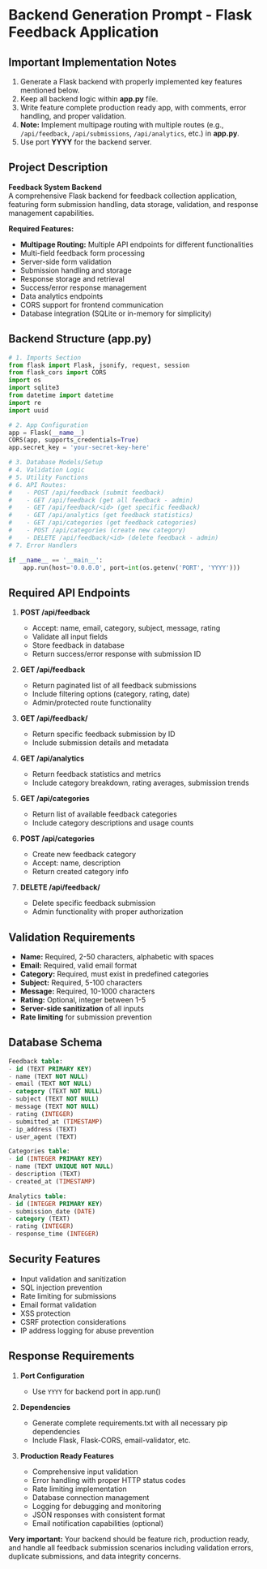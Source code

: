 # Backend Generation Prompt - Flask Feedback Application

## Important Implementation Notes

1. Generate a Flask backend with properly implemented key features mentioned below.
2. Keep all backend logic within **app.py** file.
3. Write feature complete production ready app, with comments, error handling, and proper validation.
4. **Note:** Implement multipage routing with multiple routes (e.g., `/api/feedback`, `/api/submissions`, `/api/analytics`, etc.) in **app.py**.
5. Use port **YYYY** for the backend server.

## Project Description

**Feedback System Backend**  
A comprehensive Flask backend for feedback collection application, featuring form submission handling, data storage, validation, and response management capabilities.

**Required Features:**
- **Multipage Routing:** Multiple API endpoints for different functionalities
- Multi-field feedback form processing
- Server-side form validation
- Submission handling and storage
- Response storage and retrieval
- Success/error response management
- Data analytics endpoints
- CORS support for frontend communication
- Database integration (SQLite or in-memory for simplicity)

## Backend Structure (app.py)

```python
# 1. Imports Section
from flask import Flask, jsonify, request, session
from flask_cors import CORS
import os
import sqlite3
from datetime import datetime
import re
import uuid

# 2. App Configuration
app = Flask(__name__)
CORS(app, supports_credentials=True)
app.secret_key = 'your-secret-key-here'

# 3. Database Models/Setup
# 4. Validation Logic
# 5. Utility Functions
# 6. API Routes:
#    - POST /api/feedback (submit feedback)
#    - GET /api/feedback (get all feedback - admin)
#    - GET /api/feedback/<id> (get specific feedback)
#    - GET /api/analytics (get feedback statistics)
#    - GET /api/categories (get feedback categories)
#    - POST /api/categories (create new category)
#    - DELETE /api/feedback/<id> (delete feedback - admin)
# 7. Error Handlers

if __name__ == '__main__':
    app.run(host='0.0.0.0', port=int(os.getenv('PORT', 'YYYY')))
```

## Required API Endpoints

1. **POST /api/feedback**
   - Accept: name, email, category, subject, message, rating
   - Validate all input fields
   - Store feedback in database
   - Return success/error response with submission ID

2. **GET /api/feedback**
   - Return paginated list of all feedback submissions
   - Include filtering options (category, rating, date)
   - Admin/protected route functionality

3. **GET /api/feedback/<id>**
   - Return specific feedback submission by ID
   - Include submission details and metadata

4. **GET /api/analytics**
   - Return feedback statistics and metrics
   - Include category breakdown, rating averages, submission trends

5. **GET /api/categories**
   - Return list of available feedback categories
   - Include category descriptions and usage counts

6. **POST /api/categories**
   - Create new feedback category
   - Accept: name, description
   - Return created category info

7. **DELETE /api/feedback/<id>**
   - Delete specific feedback submission
   - Admin functionality with proper authorization

## Validation Requirements

- **Name:** Required, 2-50 characters, alphabetic with spaces
- **Email:** Required, valid email format
- **Category:** Required, must exist in predefined categories
- **Subject:** Required, 5-100 characters
- **Message:** Required, 10-1000 characters
- **Rating:** Optional, integer between 1-5
- **Server-side sanitization** of all inputs
- **Rate limiting** for submission prevention

## Database Schema

```sql
Feedback table:
- id (TEXT PRIMARY KEY)
- name (TEXT NOT NULL)
- email (TEXT NOT NULL)
- category (TEXT NOT NULL)
- subject (TEXT NOT NULL)
- message (TEXT NOT NULL)
- rating (INTEGER)
- submitted_at (TIMESTAMP)
- ip_address (TEXT)
- user_agent (TEXT)

Categories table:
- id (INTEGER PRIMARY KEY)
- name (TEXT UNIQUE NOT NULL)
- description (TEXT)
- created_at (TIMESTAMP)

Analytics table:
- id (INTEGER PRIMARY KEY)
- submission_date (DATE)
- category (TEXT)
- rating (INTEGER)
- response_time (INTEGER)
```

## Security Features

- Input validation and sanitization
- SQL injection prevention
- Rate limiting for submissions
- Email format validation
- XSS protection
- CSRF protection considerations
- IP address logging for abuse prevention

## Response Requirements

1. **Port Configuration**
   - Use `YYYY` for backend port in app.run()

2. **Dependencies**
   - Generate complete requirements.txt with all necessary pip dependencies
   - Include Flask, Flask-CORS, email-validator, etc.

3. **Production Ready Features**
   - Comprehensive input validation
   - Error handling with proper HTTP status codes
   - Rate limiting implementation
   - Database connection management
   - Logging for debugging and monitoring
   - JSON responses with consistent format
   - Email notification capabilities (optional)

**Very important:** Your backend should be feature rich, production ready, and handle all feedback submission scenarios including validation errors, duplicate submissions, and data integrity concerns.
